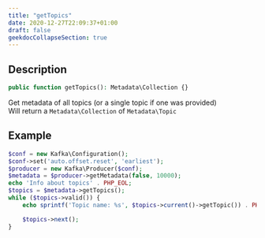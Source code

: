 ```yaml
---
title: "getTopics"
date: 2020-12-27T22:09:37+01:00
draft: false
geekdocCollapseSection: true
---
```

## Description
```php
public function getTopics(): Metadata\Collection {}
```
Get metadata of all topics (or a single topic if one was provided)  
Will return a `Metadata\Collection` of `Metadata\Topic`
## Example
```php
$conf = new Kafka\Configuration();
$conf->set('auto.offset.reset', 'earliest');
$producer = new Kafka\Producer($conf);
$metadata = $producer->getMetadata(false, 10000);
echo 'Info about topics' . PHP_EOL;
$topics = $metadata->getTopics();
while ($topics->valid()) {
    echo sprintf('Topic name: %s', $topics->current()->getTopic()) . PHP_EOL;

    $topics->next();
}
```